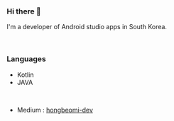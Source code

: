### Hi there 👋

I'm a developer of Android studio apps in South Korea.

<br/>

### Languages

- Kotlin
- JAVA

<br/>

- Medium : [hongbeomi-dev](https://medium.com/hongbeomi-dev)
